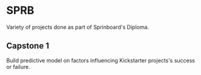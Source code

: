 # SPRB
Variety of projects done as part of Sprinboard's Diploma.

## Capstone 1
Build predictive model on factors influencing Kickstarter projects's success or failure. 
